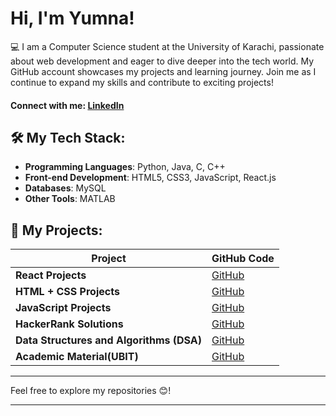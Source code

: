 # Hi, I'm Yumna! 

💻 I am a Computer Science student at the University of Karachi, passionate about web development and eager to dive deeper into the tech world. My GitHub account showcases my projects and learning journey. Join me as I continue to expand my skills and contribute to exciting projects!

#### Connect with me: [LinkedIn](https://www.linkedin.com/in/yumna-mubeen-b0893a237)
 
## 🛠️ My Tech Stack:

- **Programming Languages**: Python, Java, C, C++
- **Front-end Development**: HTML5, CSS3, JavaScript, React.js
- **Databases**: MySQL
- **Other Tools**: MATLAB

## 📂 My Projects:

| **Project**                       | **GitHub Code**                                         |
|-----------------------------------|---------------------------------------------------------|
| **React Projects**                | [GitHub](https://github.com/Yumna0019/React_Projects) |
| **HTML + CSS Projects**                    | [GitHub](https://github.com/Yumna0019/HTML-CSS_Projects) |
| **JavaScript Projects**                    | [GitHub](https://github.com/Yumna0019/JavaScript_Projects) |
| **HackerRank Solutions**                           | [GitHub](https://github.com/Yumna0019/HackerRank) |
| **Data Structures and Algorithms (DSA)** | [GitHub](https://github.com/Yumna0019/DSA_Codes) |
| **Academic Material(UBIT)**  | [GitHub](https://github.com/Yumna0019/) |

---

Feel free to explore my repositories 😊!

---
